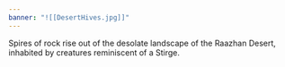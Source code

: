 ```yaml
---
banner: "![[DesertHives.jpg]]"
---
```

Spires of rock rise out of the desolate landscape of the Raazhan Desert, inhabited by creatures reminiscent of a Stirge.